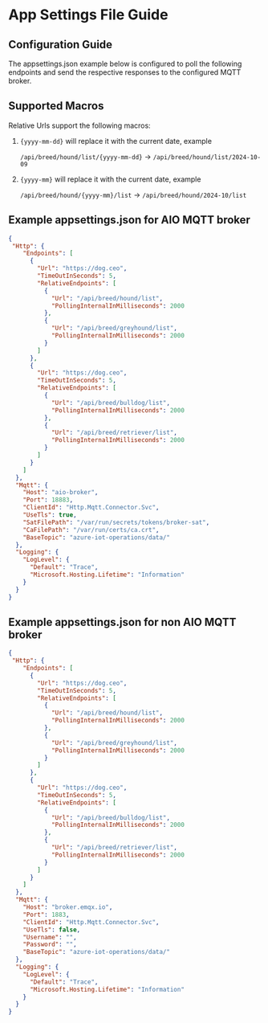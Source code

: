 # App Settings File Guide

## Configuration Guide

The appsettings.json example below is configured to poll the following endpoints and send the respective responses to the configured MQTT broker.

## Supported Macros

Relative Urls support the following macros:

1. ```{yyyy-mm-dd}``` will replace it with the current date, example

   ```/api/breed/hound/list/{yyyy-mm-dd}``` -> ```/api/breed/hound/list/2024-10-09```
2. ```{yyyy-mm}``` will replace it with the current date, example

   ```/api/breed/hound/{yyyy-mm}/list``` -> ```/api/breed/hound/2024-10/list```

## Example appsettings.json for AIO MQTT broker

```json
{
 "Http": {
    "Endpoints": [
      {
        "Url": "https://dog.ceo",
        "TimeOutInSeconds": 5,
        "RelativeEndpoints": [
          {
            "Url": "/api/breed/hound/list",
            "PollingInternalInMilliseconds": 2000
          },
          {
            "Url": "/api/breed/greyhound/list",
            "PollingInternalInMilliseconds": 2000
          }
        ]
      },
      {
        "Url": "https://dog.ceo",
        "TimeOutInSeconds": 5,
        "RelativeEndpoints": [
          {
            "Url": "/api/breed/bulldog/list",
            "PollingInternalInMilliseconds": 2000
          },
          {
            "Url": "/api/breed/retriever/list",
            "PollingInternalInMilliseconds": 2000
          }
        ]
      }
    ]
  },
  "Mqtt": {
    "Host": "aio-broker",
    "Port": 18883,
    "ClientId": "Http.Mqtt.Connector.Svc",
    "UseTls": true,
    "SatFilePath": "/var/run/secrets/tokens/broker-sat",
    "CaFilePath": "/var/run/certs/ca.crt",
    "BaseTopic": "azure-iot-operations/data/"
  },
  "Logging": {
    "LogLevel": {
      "Default": "Trace",
      "Microsoft.Hosting.Lifetime": "Information"
    }
  }
}
```

## Example appsettings.json for non AIO MQTT broker

```json
{
 "Http": {
    "Endpoints": [
      {
        "Url": "https://dog.ceo",
        "TimeOutInSeconds": 5,
        "RelativeEndpoints": [
          {
            "Url": "/api/breed/hound/list",
            "PollingInternalInMilliseconds": 2000
          },
          {
            "Url": "/api/breed/greyhound/list",
            "PollingInternalInMilliseconds": 2000
          }
        ]
      },
      {
        "Url": "https://dog.ceo",
        "TimeOutInSeconds": 5,
        "RelativeEndpoints": [
          {
            "Url": "/api/breed/bulldog/list",
            "PollingInternalInMilliseconds": 2000
          },
          {
            "Url": "/api/breed/retriever/list",
            "PollingInternalInMilliseconds": 2000
          }
        ]
      }
    ]
  },
  "Mqtt": {
    "Host": "broker.emqx.io",
    "Port": 1883,
    "ClientId": "Http.Mqtt.Connector.Svc",
    "UseTls": false,
    "Username": "",
    "Password": "",
    "BaseTopic": "azure-iot-operations/data/"
  },
  "Logging": {
    "LogLevel": {
      "Default": "Trace",
      "Microsoft.Hosting.Lifetime": "Information"
    }
  }
}
```
